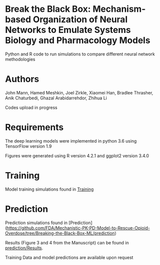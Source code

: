 # Break the Black Box: Mechanism-based Organization of Neural Networks to Emulate Systems Biology and Pharmacology Models 

Python and R code to run simulations to compare different neural network methodologies

# Authors

John Mann, Hamed Meshkin, Joel Zirkle, Xiaomei Han, Bradlee Thrasher, Anik Chaturbedi, Ghazal Arabidarrehdor, Zhihua Li

Codes upload in progress

# Requirements
The deep learning models were implemented in python 3.6 using TensorFlow version 1.9

Figures were generated using R version 4.2.1 and ggplot2 version 3.4.0

# Training 

Model training simulations found in [Training](https://github.com/FDA/Mechanistic-PK-PD-Model-to-Rescue-Opioid-Overdose/tree/Breaking-the-Black-Box-ML/training)

# Prediction 

Prediction simulations found in [Prediction] (https://github.com/FDA/Mechanistic-PK-PD-Model-to-Rescue-Opioid-Overdose/tree/Breaking-the-Black-Box-ML/prediction)

Results (Figure 3 and 4 from the Manuscript) can be found in [prediction/Results](https://github.com/FDA/Mechanistic-PK-PD-Model-to-Rescue-Opioid-Overdose/tree/Breaking-the-Black-Box-ML/prediction/Results).

Training Data and model predictions are available upon request


